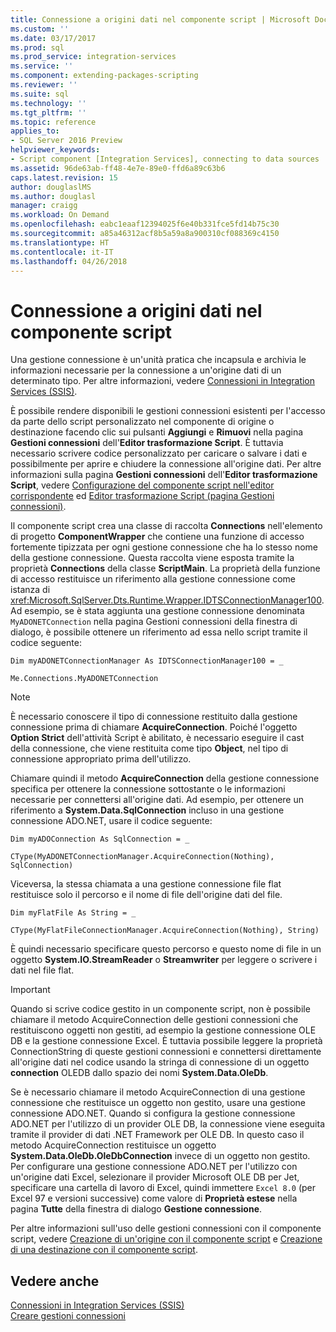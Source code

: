 ```yaml
---
title: Connessione a origini dati nel componente script | Microsoft Docs
ms.custom: ''
ms.date: 03/17/2017
ms.prod: sql
ms.prod_service: integration-services
ms.service: ''
ms.component: extending-packages-scripting
ms.reviewer: ''
ms.suite: sql
ms.technology: ''
ms.tgt_pltfrm: ''
ms.topic: reference
applies_to:
- SQL Server 2016 Preview
helpviewer_keywords:
- Script component [Integration Services], connecting to data sources
ms.assetid: 96de63ab-ff48-4e7e-89e0-ffd6a89c63b6
caps.latest.revision: 15
author: douglaslMS
ms.author: douglasl
manager: craigg
ms.workload: On Demand
ms.openlocfilehash: eabc1eaaf12394025f6e40b331fce5fd14b75c30
ms.sourcegitcommit: a85a46312acf8b5a59a8a900310cf088369c4150
ms.translationtype: HT
ms.contentlocale: it-IT
ms.lasthandoff: 04/26/2018
---
```

# <a name="connecting-to-data-sources-in-the-script-component"></a>Connessione a origini dati nel componente script
  Una gestione connessione è un'unità pratica che incapsula e archivia le informazioni necessarie per la connessione a un'origine dati di un determinato tipo. Per altre informazioni, vedere [Connessioni in Integration Services &#40;SSIS&#41;](../../../integration-services/connection-manager/integration-services-ssis-connections.md).  
  
 È possibile rendere disponibili le gestioni connessioni esistenti per l'accesso da parte dello script personalizzato nel componente di origine o destinazione facendo clic sui pulsanti **Aggiungi** e **Rimuovi** nella pagina **Gestioni connessioni** dell'**Editor trasformazione Script**. È tuttavia necessario scrivere codice personalizzato per caricare o salvare i dati e possibilmente per aprire e chiudere la connessione all'origine dati. Per altre informazioni sulla pagina **Gestioni connessioni** dell'**Editor trasformazione Script**, vedere [Configurazione del componente script nell'editor corrispondente](../../../integration-services/extending-packages-scripting/data-flow-script-component/configuring-the-script-component-in-the-script-component-editor.md) ed [Editor trasformazione Script &#40;pagina Gestioni connessioni&#41;](../../../integration-services/data-flow/transformations/script-transformation-editor-connection-managers-page.md).  
  
 Il componente script crea una classe di raccolta **Connections** nell'elemento di progetto **ComponentWrapper** che contiene una funzione di accesso fortemente tipizzata per ogni gestione connessione che ha lo stesso nome della gestione connessione. Questa raccolta viene esposta tramite la proprietà **Connections** della classe **ScriptMain**. La proprietà della funzione di accesso restituisce un riferimento alla gestione connessione come istanza di <xref:Microsoft.SqlServer.Dts.Runtime.Wrapper.IDTSConnectionManager100>. Ad esempio, se è stata aggiunta una gestione connessione denominata `MyADONETConnection` nella pagina Gestioni connessioni della finestra di dialogo, è possibile ottenere un riferimento ad essa nello script tramite il codice seguente:  
  
 `Dim myADONETConnectionManager As IDTSConnectionManager100 = _`  
  
 `Me.Connections.MyADONETConnection`  
  
> [!NOTE]  
>  È necessario conoscere il tipo di connessione restituito dalla gestione connessione prima di chiamare **AcquireConnection**. Poiché l'oggetto **Option Strict** dell'attività Script è abilitato, è necessario eseguire il cast della connessione, che viene restituita come tipo **Object**, nel tipo di connessione appropriato prima dell'utilizzo.  
  
 Chiamare quindi il metodo **AcquireConnection** della gestione connessione specifica per ottenere la connessione sottostante o le informazioni necessarie per connettersi all'origine dati. Ad esempio, per ottenere un riferimento a **System.Data.SqlConnection** incluso in una gestione connessione ADO.NET, usare il codice seguente:  
  
 `Dim myADOConnection As SqlConnection = _`  
  
 `CType(MyADONETConnectionManager.AcquireConnection(Nothing), SqlConnection)`  
  
 Viceversa, la stessa chiamata a una gestione connessione file flat restituisce solo il percorso e il nome di file dell'origine dati del file.  
  
 `Dim myFlatFile As String = _`  
  
 `CType(MyFlatFileConnectionManager.AcquireConnection(Nothing), String)`  
  
 È quindi necessario specificare questo percorso e questo nome di file in un oggetto **System.IO.StreamReader** o **Streamwriter** per leggere o scrivere i dati nel file flat.  
  
> [!IMPORTANT]  
>  Quando si scrive codice gestito in un componente script, non è possibile chiamare il metodo AcquireConnection delle gestioni connessioni che restituiscono oggetti non gestiti, ad esempio la gestione connessione OLE DB e la gestione connessione Excel. È tuttavia possibile leggere la proprietà ConnectionString di queste gestioni connessioni e connettersi direttamente all'origine dati nel codice usando la stringa di connessione di un oggetto **connection** OLEDB dallo spazio dei nomi **System.Data.OleDb**.  
>   
>  Se è necessario chiamare il metodo AcquireConnection di una gestione connessione che restituisce un oggetto non gestito, usare una gestione connessione ADO.NET. Quando si configura la gestione connessione ADO.NET per l'utilizzo di un provider OLE DB, la connessione viene eseguita tramite il provider di dati .NET Framework per OLE DB. In questo caso il metodo AcquireConnection restituisce un oggetto **System.Data.OleDb.OleDbConnection** invece di un oggetto non gestito. Per configurare una gestione connessione ADO.NET per l'utilizzo con un'origine dati Excel, selezionare il provider Microsoft OLE DB per Jet, specificare una cartella di lavoro di Excel, quindi immettere `Excel 8.0` (per Excel 97 e versioni successive) come valore di **Proprietà estese** nella pagina **Tutte** della finestra di dialogo **Gestione connessione**.  
  
 Per altre informazioni sull'uso delle gestioni connessioni con il componente script, vedere [Creazione di un'origine con il componente script](../../../integration-services/extending-packages-scripting-data-flow-script-component-types/creating-a-source-with-the-script-component.md) e [Creazione di una destinazione con il componente script](../../../integration-services/extending-packages-scripting-data-flow-script-component-types/creating-a-destination-with-the-script-component.md).  
  
## <a name="see-also"></a>Vedere anche  
 [Connessioni in Integration Services &#40;SSIS&#41;](../../../integration-services/connection-manager/integration-services-ssis-connections.md)   
 [Creare gestioni connessioni](http://msdn.microsoft.com/library/6ca317b8-0061-4d9d-b830-ee8c21268345)  
  
  
